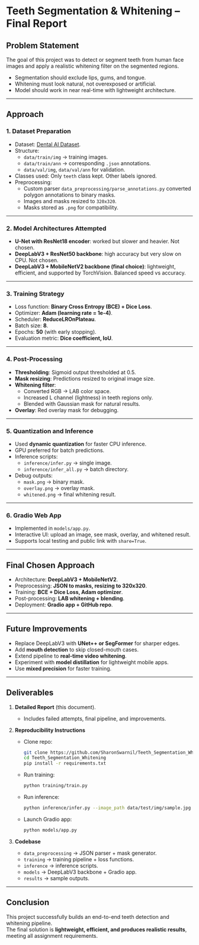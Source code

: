 # Teeth Segmentation & Whitening – Final Report

## Problem Statement
The goal of this project was to detect or segment teeth from human face images and apply a realistic whitening filter on the segmented regions.  
- Segmentation should exclude lips, gums, and tongue.  
- Whitening must look natural, not overexposed or artificial.  
- Model should work in near real-time with lightweight architecture.  

---

## Approach

### 1. Dataset Preparation
- Dataset: [Dental AI Dataset](https://datasetninja.com/dentalai).  
- Structure:  
  - `data/train/img` → training images.  
  - `data/train/ann` → corresponding `.json` annotations.  
  - `data/val/img`, `data/val/ann` for validation.  
- Classes used: Only `teeth` class kept. Other labels ignored.  
- Preprocessing:  
  - Custom parser `data_preprocessing/parse_annotations.py` converted polygon annotations to binary masks.  
  - Images and masks resized to `320x320`.  
  - Masks stored as `.png` for compatibility.  

---

### 2. Model Architectures Attempted
- **U-Net with ResNet18 encoder**: worked but slower and heavier. Not chosen.  
- **DeepLabV3 + ResNet50 backbone**: high accuracy but very slow on CPU. Not chosen.  
- **DeepLabV3 + MobileNetV2 backbone (final choice)**: lightweight, efficient, and supported by TorchVision. Balanced speed vs accuracy.  

---

### 3. Training Strategy
- Loss function: **Binary Cross Entropy (BCE) + Dice Loss**.  
- Optimizer: **Adam (learning rate = 1e-4)**.  
- Scheduler: **ReduceLROnPlateau**.  
- Batch size: **8**.  
- Epochs: **50** (with early stopping).  
- Evaluation metric: **Dice coefficient, IoU**.  

---

### 4. Post-Processing
- **Thresholding**: Sigmoid output thresholded at 0.5.  
- **Mask resizing**: Predictions resized to original image size.  
- **Whitening filter**:  
  - Converted RGB → LAB color space.  
  - Increased L channel (lightness) in teeth regions only.  
  - Blended with Gaussian mask for natural results.  
- **Overlay**: Red overlay mask for debugging.  

---

### 5. Quantization and Inference
- Used **dynamic quantization** for faster CPU inference.  
- GPU preferred for batch predictions.  
- Inference scripts:  
  - `inference/infer.py` → single image.  
  - `inference/infer_all.py` → batch directory.  
- Debug outputs:  
  - `mask.png` → binary mask.  
  - `overlay.png` → overlay mask.  
  - `whitened.png` → final whitening result.  

---

### 6. Gradio Web App
- Implemented in `models/app.py`.  
- Interactive UI: upload an image, see mask, overlay, and whitened result.  
- Supports local testing and public link with `share=True`.  

---

## Final Chosen Approach
- Architecture: **DeepLabV3 + MobileNetV2**.  
- Preprocessing: **JSON to masks, resizing to 320x320**.  
- Training: **BCE + Dice Loss, Adam optimizer**.  
- Post-processing: **LAB whitening + blending**.  
- Deployment: **Gradio app + GitHub repo**.  

---

## Future Improvements
- Replace DeepLabV3 with **UNet++ or SegFormer** for sharper edges.  
- Add **mouth detection** to skip closed-mouth cases.  
- Extend pipeline to **real-time video whitening**.  
- Experiment with **model distillation** for lightweight mobile apps.  
- Use **mixed precision** for faster training.  

---

## Deliverables

1. **Detailed Report** (this document).  
   - Includes failed attempts, final pipeline, and improvements.  

2. **Reproducibility Instructions**  
   - Clone repo:  
     ```bash
     git clone https://github.com/SharonSwarnil/Teeth_Segmentation_Whitening.git
     cd Teeth_Segmentation_Whitening
     pip install -r requirements.txt
     ```
   - Run training:  
     ```bash
     python training/train.py
     ```
   - Run inference:  
     ```bash
     python inference/infer.py --image_path data/test/img/sample.jpg
     ```
   - Launch Gradio app:  
     ```bash
     python models/app.py
     ```

3. **Codebase**  
   - `data_preprocessing` → JSON parser + mask generator.  
   - `training` → training pipeline + loss functions.  
   - `inference` → inference scripts.  
   - `models` → DeepLabV3 backbone + Gradio app.  
   - `results` → sample outputs.  

---

## Conclusion
This project successfully builds an end-to-end teeth detection and whitening pipeline.  
The final solution is **lightweight, efficient, and produces realistic results**, meeting all assignment requirements.  
